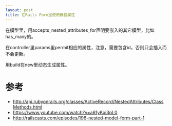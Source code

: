 ```yaml
---
layout: post
title: 在Rails Form里使用嵌套属性
---
```


在模型里，用accepts_nested_attributes_for声明要嵌入的其它模型，比如has_many的。

在controller里params里permit相应的属性，注意，需要包含id，否则只会插入而不会更新。

用build在new里动态生成属性。


# 参考
* http://api.rubyonrails.org/classes/ActiveRecord/NestedAttributes/ClassMethods.html
* https://www.youtube.com/watch?v=a61yKxi3pL0
* http://railscasts.com/episodes/196-nested-model-form-part-1
